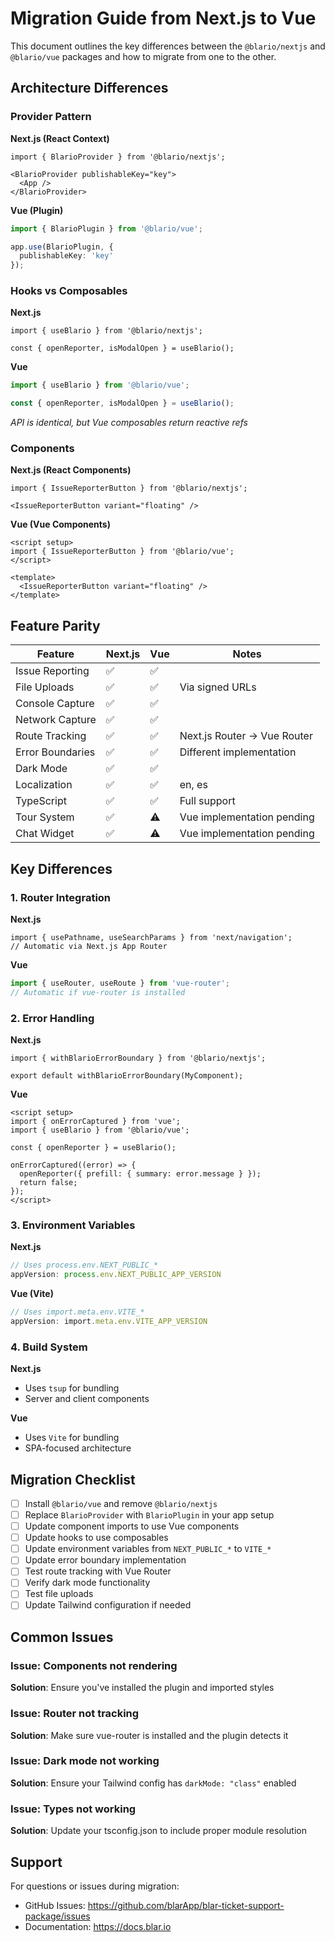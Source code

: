 # Migration Guide from Next.js to Vue

This document outlines the key differences between the `@blario/nextjs` and `@blario/vue` packages and how to migrate from one to the other.

## Architecture Differences

### Provider Pattern

**Next.js (React Context)**
```tsx
import { BlarioProvider } from '@blario/nextjs';

<BlarioProvider publishableKey="key">
  <App />
</BlarioProvider>
```

**Vue (Plugin)**
```typescript
import { BlarioPlugin } from '@blario/vue';

app.use(BlarioPlugin, {
  publishableKey: 'key'
});
```

### Hooks vs Composables

**Next.js**
```tsx
import { useBlario } from '@blario/nextjs';

const { openReporter, isModalOpen } = useBlario();
```

**Vue**
```typescript
import { useBlario } from '@blario/vue';

const { openReporter, isModalOpen } = useBlario();
```

*API is identical, but Vue composables return reactive refs*

### Components

**Next.js (React Components)**
```tsx
import { IssueReporterButton } from '@blario/nextjs';

<IssueReporterButton variant="floating" />
```

**Vue (Vue Components)**
```vue
<script setup>
import { IssueReporterButton } from '@blario/vue';
</script>

<template>
  <IssueReporterButton variant="floating" />
</template>
```

## Feature Parity

| Feature | Next.js | Vue | Notes |
|---------|---------|-----|-------|
| Issue Reporting | ✅ | ✅ | |
| File Uploads | ✅ | ✅ | Via signed URLs |
| Console Capture | ✅ | ✅ | |
| Network Capture | ✅ | ✅ | |
| Route Tracking | ✅ | ✅ | Next.js Router → Vue Router |
| Error Boundaries | ✅ | ✅ | Different implementation |
| Dark Mode | ✅ | ✅ | |
| Localization | ✅ | ✅ | en, es |
| TypeScript | ✅ | ✅ | Full support |
| Tour System | ✅ | ⚠️ | Vue implementation pending |
| Chat Widget | ✅ | ⚠️ | Vue implementation pending |

## Key Differences

### 1. Router Integration

**Next.js**
```tsx
import { usePathname, useSearchParams } from 'next/navigation';
// Automatic via Next.js App Router
```

**Vue**
```typescript
import { useRouter, useRoute } from 'vue-router';
// Automatic if vue-router is installed
```

### 2. Error Handling

**Next.js**
```tsx
import { withBlarioErrorBoundary } from '@blario/nextjs';

export default withBlarioErrorBoundary(MyComponent);
```

**Vue**
```vue
<script setup>
import { onErrorCaptured } from 'vue';
import { useBlario } from '@blario/vue';

const { openReporter } = useBlario();

onErrorCaptured((error) => {
  openReporter({ prefill: { summary: error.message } });
  return false;
});
</script>
```

### 3. Environment Variables

**Next.js**
```typescript
// Uses process.env.NEXT_PUBLIC_*
appVersion: process.env.NEXT_PUBLIC_APP_VERSION
```

**Vue (Vite)**
```typescript
// Uses import.meta.env.VITE_*
appVersion: import.meta.env.VITE_APP_VERSION
```

### 4. Build System

**Next.js**
- Uses `tsup` for bundling
- Server and client components

**Vue**
- Uses `Vite` for bundling
- SPA-focused architecture

## Migration Checklist

- [ ] Install `@blario/vue` and remove `@blario/nextjs`
- [ ] Replace `BlarioProvider` with `BlarioPlugin` in your app setup
- [ ] Update component imports to use Vue components
- [ ] Update hooks to use composables
- [ ] Update environment variables from `NEXT_PUBLIC_*` to `VITE_*`
- [ ] Update error boundary implementation
- [ ] Test route tracking with Vue Router
- [ ] Verify dark mode functionality
- [ ] Test file uploads
- [ ] Update Tailwind configuration if needed

## Common Issues

### Issue: Components not rendering
**Solution**: Ensure you've installed the plugin and imported styles

### Issue: Router not tracking
**Solution**: Make sure vue-router is installed and the plugin detects it

### Issue: Dark mode not working
**Solution**: Ensure your Tailwind config has `darkMode: "class"` enabled

### Issue: Types not working
**Solution**: Update your tsconfig.json to include proper module resolution

## Support

For questions or issues during migration:
- GitHub Issues: https://github.com/blarApp/blar-ticket-support-package/issues
- Documentation: https://docs.blar.io

